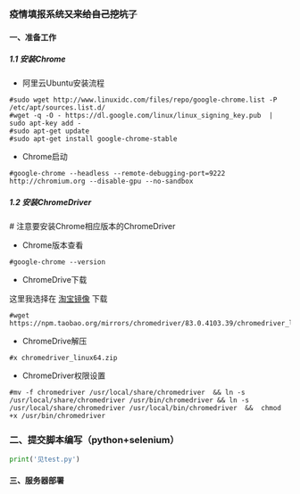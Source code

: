 ### 疫情填报系统~~又来给自己挖坑了~~

#### 一、准备工作

##### 1.1 安装Chrome

- 阿里云Ubuntu安装流程

```
#sudo wget http://www.linuxidc.com/files/repo/google-chrome.list -P /etc/apt/sources.list.d/
#wget -q -O - https://dl.google.com/linux/linux_signing_key.pub  | sudo apt-key add -
#sudo apt-get update
#sudo apt-get install google-chrome-stable
```

- Chrome启动

```
#google-chrome --headless --remote-debugging-port=9222 http://chromium.org --disable-gpu --no-sandbox
```

##### 1.2 安装ChromeDriver

\# 注意要安装Chrome相应版本的ChromeDriver

- Chrome版本查看

```
#google-chrome --version
```

- ChromeDrive下载

这里我选择在 [淘宝镜像](https://developer.aliyun.com/mirror/NPM?from=tnpm) 下载

```
#wget https://npm.taobao.org/mirrors/chromedriver/83.0.4103.39/chromedriver_linux64.zip
```

- ChromeDrive解压

```
#x chromedriver_linux64.zip
```

- ChromeDriver权限设置

```
#mv -f chromedriver /usr/local/share/chromedriver  && ln -s /usr/local/share/chromedriver /usr/bin/chromedriver && ln -s /usr/local/share/chromedriver /usr/local/bin/chromedriver  &&  chmod +x /usr/bin/chromedriver
```

### 二、提交脚本编写（python+selenium）

```python
print('见test.py')
```

#### 三、服务器部署

